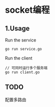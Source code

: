 # socket编程

## 1.Usage

Run the service
```
go run service.go
```

Run the client
```
// 可同时运行多个服务端
go run client.go
```

## TODO
配置多路由